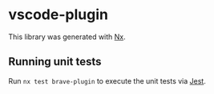 # vscode-plugin

This library was generated with [Nx](https://nx.dev).

## Running unit tests

Run `nx test brave-plugin` to execute the unit tests via [Jest](https://jestjs.io).
